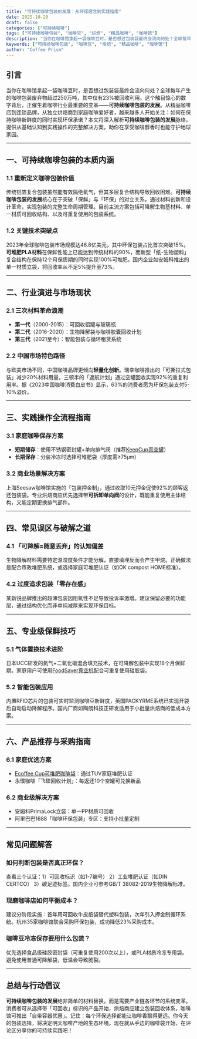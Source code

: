 ```yaml
---
title: "可持续咖啡包装的发展：从环保理念到实践指南"
date: 2025-10-20
draft: false
categories: ["可持续咖啡"]
tags: ["可持续咖啡包装", "咖啡豆", "烘焙", "精品咖啡", "咖啡馆"]
description: "当你在咖啡馆拿起一袋咖啡豆时，是否想过包装袋最终会流向何处？全球每年产生的咖啡包装废弃物超过250万吨，其中仅有23%被回收利用。这个触目惊心的数字背后，正催生着咖啡行业最重要的变革——**可持续咖啡包装的发展**。从精品咖啡店到连锁品牌，从独立烘焙商到家庭咖啡爱好者，越来越多人开始关注：如何..."
keywords: ["可持续咖啡包装", "咖啡豆", "烘焙", "精品咖啡", "咖啡馆"]
author: "Coffee Prism"
---
```


## 引言

当你在咖啡馆拿起一袋咖啡豆时，是否想过包装袋最终会流向何处？全球每年产生的咖啡包装废弃物超过250万吨，其中仅有23%被回收利用。这个触目惊心的数字背后，正催生着咖啡行业最重要的变革——**可持续咖啡包装的发展**。从精品咖啡店到连锁品牌，从独立烘焙商到家庭咖啡爱好者，越来越多人开始关注：如何在保持咖啡新鲜度的同时实现环保承诺？本文将深入解析**可持续咖啡包装的发展**脉络，提供从基础认知到实践操作的完整解决方案，助你在享受咖啡醇香时也能守护地球家园。

---

## 一、可持续咖啡包装的本质内涵

### 1.1 重新定义咖啡包装价值
传统铝箔复合包装虽然能有效隔绝氧气，但其多层复合结构导致回收困难。**可持续咖啡包装的发展**核心在于突破「保鲜」与「环保」的对立关系，通过材料创新和设计革命，实现包装的完整生命周期管理。目前主流方案包括可降解生物基材料、单一材质可回收结构、以及可重复使用的包装系统。

### 1.2 关键技术突破点
2023年全球咖啡包装市场规模达46.8亿美元，其中环保包装占比首次突破15%。**可堆肥PLA材料**在保鲜性能上已能达到传统材料的90%，而新型「纸-生物塑料」复合结构在保持12个月保质期的同时实现100%可堆肥。国内企业如安姆科推出的单一材质立袋，将回收率从不足5%提升至73%。

---

## 二、行业演进与市场现状

### 2.1 三次材料革命浪潮
- **第一代**（2000-2015）：可回收铝罐与玻璃瓶
- **第二代**（2016-2020）：生物降解袋与咖啡胶囊回收计划
- **第三代**（2021至今）：智能包装与循环租赁系统

### 2.2 中国市场特色路径
与欧美市场不同，中国咖啡品牌更倾向**轻量化创新**。瑞幸咖啡推出的「可撕拉式包装」减少20%材料用量，三顿半的「返航计划」通过空罐回收实现92%的重复利用率。据《2023中国咖啡消费白皮书》显示，63%的消费者愿为环保包装支付5-10%溢价。

---

## 三、实践操作全流程指南

### 3.1 家庭咖啡保存方案
- **短期储存**：使用不锈钢密封罐+单向排气阀（推荐[KeepCup真空罐](https://www.amazon.com/s?k=KeepCup%E7%9C%9F%E7%A9%BA%E7%BD%90&tag=coffeeprism-20)）
- **长期保存**：分装冷冻时选择可堆肥袋（厚度需≥75μm）

### 3.2 商业场景解决方案
上海Seesaw咖啡馆实施的「包装押金制」，通过收取10元押金促使92%的顾客返还包装袋。专业烘焙商应优先选择带**可拆卸单向阀**的设计，既能重复使用主体结构，又能定期更换排气部件。

---

## 四、常见误区与破解之道

### 4.1 「可降解=随意丢弃」的认知偏差
生物降解材料需要特定温湿度条件才能分解，直接填埋反而会产生甲烷。正确做法是配合市政堆肥系统，或选择家庭可堆肥认证（如OK compost HOME标准）。

### 4.2 过度追求包装「零存在感」
某新锐品牌推出的超薄包装因阻氧性不足导致投诉率激增。建议保留必要的功能层，通过结构优化而非单纯减厚来实现环保目标。

---

## 五、专业级保鲜技巧

### 5.1 气体置换技术进阶
日本UCC研发的氮气+二氧化碳混合填充技术，在可降解包装中实现18个月保鲜期。家庭用户可使用[FoodSaver真空机](https://www.amazon.com/s?k=FoodSaver%E7%9C%9F%E7%A9%BA%E6%9C%BA&tag=coffeeprism-20)配合可重复使用硅胶袋。

### 5.2 智能包装应用
内置RFID芯片的包装可实时监测咖啡豆新鲜度，英国PACKYRME系统已实现开袋后自动启动降解程序。国内厂商如陶朗科技正研发适用于小批量烘焙商的低成本方案。

---

## 六、产品推荐与采购指南

### 6.1 家庭优选方案
- [Ecoffee Cup可堆肥咖啡袋](https://www.amazon.com/s?k=Ecoffee%20Cup%E5%8F%AF%E5%A0%86%E8%82%A5%E5%92%96%E5%95%A1%E8%A2%8B&tag=coffeeprism-20)：通过TUV家庭堆肥认证
- 永璞咖啡「飞碟回收计划」：每返还10个空罐可兑换新品

### 6.2 商业级解决方案
- 安姆科PrimaLock立袋：单一PP材质可回收
- 阿里巴巴1688「咖啡环保包装」专区：支持小批量定制

---

## 常见问题解答

### 如何判断包装是否真正环保？
查看三个认证：1）可回收标识（如1-7编号） 2）工业堆肥认证（如DIN CERTCO） 3）碳足迹标签。国内企业可参考GB/T 38082-2019生物降解标准。

### 现磨咖啡店如何平衡成本？
建议分阶段实施：首年用可回收牛皮纸袋替代塑料包装，次年引入押金制循环系统。杭州35家咖啡馆联合采购环保包装，成功降低23%采购成本。

### 咖啡豆冷冻保存要用什么包装？
优先选择食品级硅胶密封袋（可重复使用200次以上），或PLA材质冷冻专用袋。避免使用普通可降解袋，低温会导致脆裂。

---

## 总结与行动倡议

**可持续咖啡包装的发展**绝非简单的材料替换，而是需要产业链各环节的系统变革。消费者可从选择带「可回收」标识的产品开始，烘焙商应建立包装回收体系，咖啡馆可推出「自带容器优惠」。记住：每个环保选择都能让咖啡香飘得更远。你今天的包装选择，将决定明天咖啡产地的生态环境。现在就从手边的咖啡袋开始，在评论区分享你的可持续实践吧！